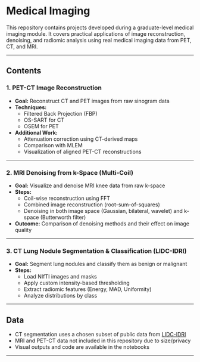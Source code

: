 # Medical Imaging

This repository contains projects developed during a graduate-level medical imaging module. It covers practical applications of image reconstruction, denoising, and radiomic analysis using real medical imaging data from PET, CT, and MRI.

---

## Contents

### 1. PET-CT Image Reconstruction
- **Goal:** Reconstruct CT and PET images from raw sinogram data
- **Techniques:**  
  - Filtered Back Projection (FBP)  
  - OS-SART for CT  
  - OSEM for PET  
- **Additional Work:**  
  - Attenuation correction using CT-derived maps  
  - Comparison with MLEM  
  - Visualization of aligned PET-CT reconstructions
---

### 2. MRI Denoising from k-Space (Multi-Coil)
- **Goal:** Visualize and denoise MRI knee data from raw k-space
- **Steps:**
  - Coil-wise reconstruction using FFT
  - Combined image reconstruction (root-sum-of-squares)
  - Denoising in both image space (Gaussian, bilateral, wavelet) and k-space (Butterworth filter)
- **Outcome:** Comparison of denoising methods and their effect on image quality

---

### 3. CT Lung Nodule Segmentation & Classification (LIDC-IDRI)
- **Goal:** Segment lung nodules and classify them as benign or malignant
- **Steps:**
  - Load NIfTI images and masks
  - Apply custom intensity-based thresholding
  - Extract radiomic features (Energy, MAD, Uniformity)
  - Analyze distributions by class

---

## Data

- CT segmentation uses a chosen subset of public data from [LIDC-IDRI](https://www.cancerimagingarchive.net/collection/lidc-idri/)
- MRI and PET-CT data not included in this repository due to size/privacy
- Visual outputs and code are available in the notebooks

---


